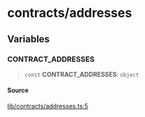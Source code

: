 # contracts/addresses

## Variables

### CONTRACT\_ADDRESSES

> `const` **CONTRACT\_ADDRESSES**: `object`

#### Source

[lib/contracts/addresses.ts:5](https://github.com/PufferFinance/puffer-sdk/blob/43e7f367787f799b5da601ce6770851b1c19ba86/lib/contracts/addresses.ts#L5)
